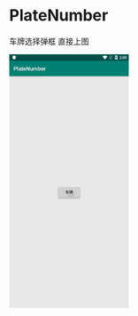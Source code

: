 # PlateNumber
车牌选择弹框
直接上图


![image](https://github.com/546554574/PlateNumber/blob/master/plate.gif)
